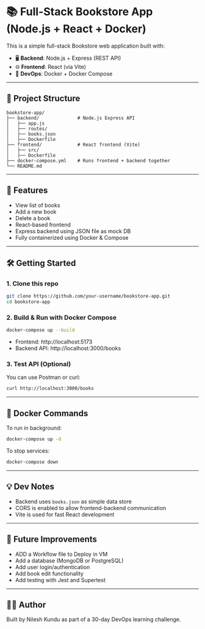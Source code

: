# 📚 Full-Stack Bookstore App (Node.js + React + Docker)

This is a simple full-stack Bookstore web application built with:

- 🖥️ **Backend**: Node.js + Express (REST API)
- 🌐 **Frontend**: React (via Vite)
- 🐳 **DevOps**: Docker + Docker Compose

---

## 📁 Project Structure

```
bookstore-app/
├── backend/              # Node.js Express API
│   ├── app.js
│   ├── routes/
│   ├── books.json
│   ├── Dockerfile
├── frontend/             # React frontend (Vite)
│   ├── src/
│   ├── Dockerfile
├── docker-compose.yml    # Runs frontend + backend together
└── README.md
```

---

## 🚀 Features

- View list of books
- Add a new book
- Delete a book
- React-based frontend
- Express backend using JSON file as mock DB
- Fully containerized using Docker & Compose

---

## 🛠️ Getting Started

### 1. Clone this repo

```bash
git clone https://github.com/your-username/bookstore-app.git
cd bookstore-app
```

### 2. Build & Run with Docker Compose

```bash
docker-compose up --build
```

- Frontend: http://localhost:5173
- Backend API: http://localhost:3000/books

### 3. Test API (Optional)

You can use Postman or curl:

```bash
curl http://localhost:3000/books
```

---

## 🐳 Docker Commands

To run in background:

```bash
docker-compose up -d
```

To stop services:

```bash
docker-compose down
```

---

## 💡 Dev Notes

- Backend uses `books.json` as simple data store
- CORS is enabled to allow frontend-backend communication
- Vite is used for fast React development

---

## 📌 Future Improvements
- ADD a Workflow file to Deploy in VM
- Add a database (MongoDB or PostgreSQL)
- Add user login/authentication
- Add book edit functionality
- Add testing with Jest and Supertest

---

## 🧑‍💻 Author

Built by Nilesh Kundu as part of a 30-day DevOps learning challenge.
